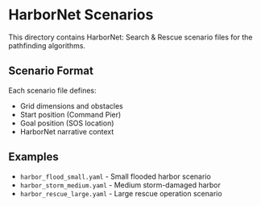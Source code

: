 # HarborNet Scenarios

This directory contains HarborNet: Search & Rescue scenario files for the pathfinding algorithms.

## Scenario Format

Each scenario file defines:
- Grid dimensions and obstacles
- Start position (Command Pier)
- Goal position (SOS location)
- HarborNet narrative context

## Examples

- `harbor_flood_small.yaml` - Small flooded harbor scenario
- `harbor_storm_medium.yaml` - Medium storm-damaged harbor
- `harbor_rescue_large.yaml` - Large rescue operation scenario
